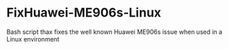 # FixHuawei-ME906s-Linux
Bash script thax fixes the well known Huawei ME906s issue when used in a Linux environment
